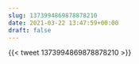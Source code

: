 ```yaml
---
slug: 1373994869878878210
date: 2021-03-22 13:47:59+00:00
draft: false
---
```


{{< tweet 1373994869878878210 >}}
